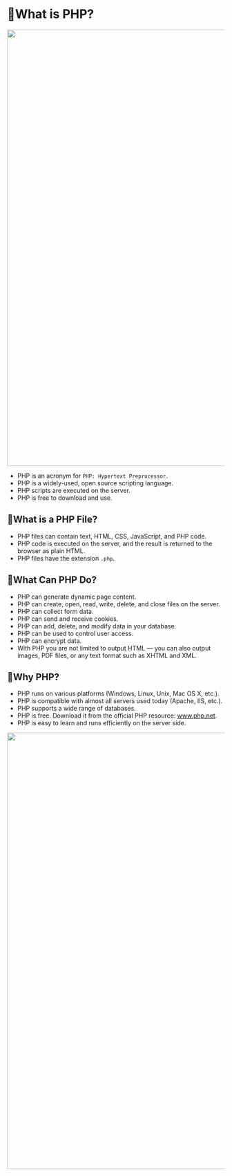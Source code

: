 <h1>🔴What is PHP?</h1>
<img src="https://user-images.githubusercontent.com/74038190/212284115-f47cd8ff-2ffb-4b04-b5bf-4d1c14c0247f.gif" width="1010">

<ul>
  <li>PHP is an acronym for <code>PHP: Hypertext Preprocessor</code>.</li>
  <li>PHP is a widely-used, open source scripting language.</li>
  <li>PHP scripts are executed on the server.</li>
  <li>PHP is free to download and use.</li>
</ul>

<h2>🔴What is a PHP File?</h2>
<ul>
  <li>PHP files can contain text, HTML, CSS, JavaScript, and PHP code.</li>
  <li>PHP code is executed on the server, and the result is returned to the browser as plain HTML.</li>
  <li>PHP files have the extension <code>.php</code>.</li>
</ul>

<h2>🔴What Can PHP Do?</h2>
<ul>
  <li>PHP can generate dynamic page content.</li>
  <li>PHP can create, open, read, write, delete, and close files on the server.</li>
  <li>PHP can collect form data.</li>
  <li>PHP can send and receive cookies.</li>
  <li>PHP can add, delete, and modify data in your database.</li>
  <li>PHP can be used to control user access.</li>
  <li>PHP can encrypt data.</li>
  <li>With PHP you are not limited to output HTML — you can also output images, PDF files, or any text format such as XHTML and XML.</li>
</ul>

<h2>🔴Why PHP?</h2>
<ul>
  <li>PHP runs on various platforms (Windows, Linux, Unix, Mac OS X, etc.).</li>
  <li>PHP is compatible with almost all servers used today (Apache, IIS, etc.).</li>
  <li>PHP supports a wide range of databases.</li>
  <li>PHP is free. Download it from the official PHP resource: 
    <a href="https://www.php.net" target="_blank">www.php.net</a>.
  </li>
  <li>PHP is easy to learn and runs efficiently on the server side.</li>
</ul>

<img src="https://user-images.githubusercontent.com/74038190/212284115-f47cd8ff-2ffb-4b04-b5bf-4d1c14c0247f.gif" width="1010">
